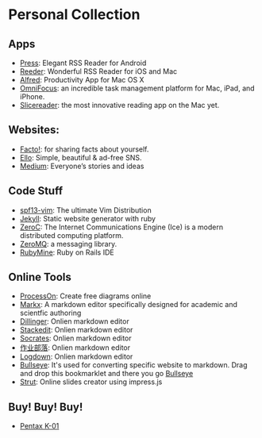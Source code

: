 # Personal Collection

## Apps
* [Press](https://play.google.com/store/apps/details?id=com.twentyfivesquares.press): Elegant RSS Reader for Android
* [Reeder](http://reederapp.com/): Wonderful RSS Reader for iOS and Mac
* [Alfred](http://www.alfredapp.com/): Productivity App for Mac OS X
* [OmniFocus](https://www.omnigroup.com/omnifocus): an incredible task management platform for Mac, iPad, and iPhone.
* [Slicereader](http://mthr.me/slicereader/): the most innovative reading app on the Mac yet.

## Websites:
* [Facto!](http://facto.me): for sharing facts about yourself.
* [Ello](http://ello.co): Simple, beautiful & ad-free SNS.
* [Medium](http://medium.com): Everyone’s stories and ideas

## Code Stuff
* [spf13-vim](http://vim.spf13.com): The ultimate Vim Distribution
* [Jekyll](http://jekyllrb.com): Static website generator with ruby
* [ZeroC](http://zeroc.com): The Internet Communications Engine (Ice) is a modern distributed computing platform.
* [ZeroMQ](http://zeromq.org): a messaging library.
* [RubyMine](https://www.jetbrains.com/ruby/): Ruby on Rails IDE

## Online Tools
* [ProcessOn](http://processon.com): Create free diagrams online
* [Markx](http://markx.herokuapp.com/): A markdown editor specifically designed for academic and scientfic authoring
* [Dillinger](http://dillinger.io): Onlien markdown editor
* [Stackedit](http://stackedit.io): Onlien markdown editor
* [Socrates](http://socrates.io): Onlien markdown editor
* [作业部落](http://zuoyebuluo.com): Onlien markdown editor
* [Logdown](http://logdown.com): Onlien markdown editor
* [Bullseye](http://brettterpstra.com/2013/07/30/precise-web-clipping-to-markdown-with-bullseye/): It's used for converting specific website to markdown. Drag and drop this bookmarklet and there you go <a class="bookmarklet" href="javascript:(function(){var p=document.createElement(&quot;p&quot;);p.innerHTML=&quot;&lt;strong&gt;Loading&hellip;&lt;/strong&gt;&quot;;p.id=&quot;loadingp&quot;;p.style.padding=&quot;20px&quot;;p.style.background=&quot;#fff&quot;;p.style.left=&quot;20px&quot;;p.style.top=0;p.style.position=&quot;fixed&quot;;p.style.zIndex=&quot;9999999&quot;;p.style.opacity=&quot;.85&quot;;document.body.appendChild(p);document.body.appendChild(document.createElement(&quot;script&quot;)).src=&quot;http://brettterpstra.com/bookmarklets/bullseye.js?x=&quot;+(Math.random());})();">Bullseye</a>
* [Strut](http://strut.io): Online slides creator using impress.js

## Buy! Buy! Buy!
* [Pentax K-01](http://www.dgtle.com/article-1592-1.html)